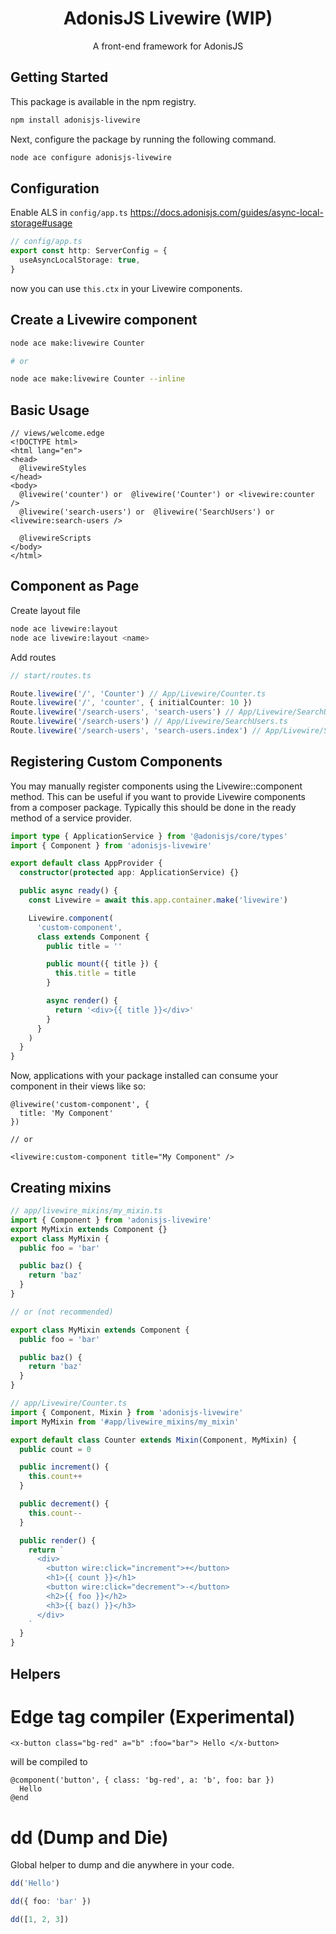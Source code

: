 <div align="center">
  <h1><b>AdonisJS Livewire (WIP)</b></h1>

  <p>A front-end framework for AdonisJS</p>
</div>

## Getting Started

This package is available in the npm registry.

```bash
npm install adonisjs-livewire
```

Next, configure the package by running the following command.

```bash
node ace configure adonisjs-livewire
```

## Configuration

Enable ALS in `config/app.ts` https://docs.adonisjs.com/guides/async-local-storage#usage

```ts
// config/app.ts
export const http: ServerConfig = {
  useAsyncLocalStorage: true,
}
```

now you can use `this.ctx` in your Livewire components.

## Create a Livewire component

```sh
node ace make:livewire Counter

# or

node ace make:livewire Counter --inline
```

## Basic Usage

```blade
// views/welcome.edge
<!DOCTYPE html>
<html lang="en">
<head>
  @livewireStyles
</head>
<body>
  @livewire('counter') or  @livewire('Counter') or <livewire:counter />
  @livewire('search-users') or  @livewire('SearchUsers') or <livewire:search-users />

  @livewireScripts
</body>
</html>
```

## Component as Page

Create layout file

```sh
node ace livewire:layout
node ace livewire:layout <name>
```

Add routes

```ts
// start/routes.ts

Route.livewire('/', 'Counter') // App/Livewire/Counter.ts
Route.livewire('/', 'counter', { initialCounter: 10 })
Route.livewire('/search-users', 'search-users') // App/Livewire/SearchUsers.ts
Route.livewire('/search-users') // App/Livewire/SearchUsers.ts
Route.livewire('/search-users', 'search-users.index') // App/Livewire/SearchUsers/Index.ts
```

## Registering Custom Components

You may manually register components using the Livewire::component method. This can be useful if you want to provide Livewire components from a composer package. Typically this should be done in the ready method of a service provider.

```ts
import type { ApplicationService } from '@adonisjs/core/types'
import { Component } from 'adonisjs-livewire'

export default class AppProvider {
  constructor(protected app: ApplicationService) {}

  public async ready() {
    const Livewire = await this.app.container.make('livewire')

    Livewire.component(
      'custom-component',
      class extends Component {
        public title = ''

        public mount({ title }) {
          this.title = title
        }

        async render() {
          return '<div>{{ title }}</div>'
        }
      }
    )
  }
}
```

Now, applications with your package installed can consume your component in their views like so:

```blade
@livewire('custom-component', {
  title: 'My Component'
})

// or

<livewire:custom-component title="My Component" />
```

## Creating mixins

```ts
// app/livewire_mixins/my_mixin.ts
import { Component } from 'adonisjs-livewire'
export MyMixin extends Component {}
export class MyMixin {
  public foo = 'bar'

  public baz() {
    return 'baz'
  }
}

// or (not recommended)

export class MyMixin extends Component {
  public foo = 'bar'

  public baz() {
    return 'baz'
  }
}

```

```ts
// app/Livewire/Counter.ts
import { Component, Mixin } from 'adonisjs-livewire'
import MyMixin from '#app/livewire_mixins/my_mixin'

export default class Counter extends Mixin(Component, MyMixin) {
  public count = 0

  public increment() {
    this.count++
  }

  public decrement() {
    this.count--
  }

  public render() {
    return `
      <div>
        <button wire:click="increment">+</button>
        <h1>{{ count }}</h1>
        <button wire:click="decrement">-</button>
        <h2>{{ foo }}</h2>
        <h3>{{ baz() }}</h3>
      </div>
    `
  }
}
```

## Helpers

# Edge tag compiler (Experimental)

```edge
<x-button class="bg-red" a="b" :foo="bar"> Hello </x-button>
```

will be compiled to

```edge
@component('button', { class: 'bg-red', a: 'b', foo: bar })
  Hello
@end
```

# dd (Dump and Die)

Global helper to dump and die anywhere in your code.

```ts
dd('Hello')

dd({ foo: 'bar' })

dd([1, 2, 3])
```
